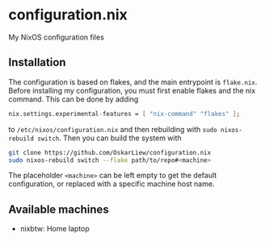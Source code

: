 # configuration.nix

My NixOS configuration files

## Installation

The configuration is based on flakes, and the main entrypoint is `flake.nix`. Before
installing my configuration, you must first enable flakes and the nix command. This
can be done by adding

```nix
nix.settings.experimental-features = [ "nix-command" "flakes" ];

```

to `/etc/nixos/configuration.nix` and then rebuilding with `sudo nixos-rebuild switch`.
Then you can build the system with

```sh
git clone https://github.com/OskarLiew/configuration.nix
sudo nixos-rebuild switch --flake path/to/repo#<machine>
```

The placeholder `<machine>` can be left empty to get the default configuration, or
replaced with a specific machine host name.

## Available machines

- nixbtw: Home laptop

